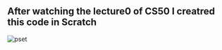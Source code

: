 ## After watching the lecture0 of CS50 I creatred this code in Scratch
![pset](https://user-images.githubusercontent.com/73377406/100523154-424b7000-31d4-11eb-8b1b-be553920704a.png)

